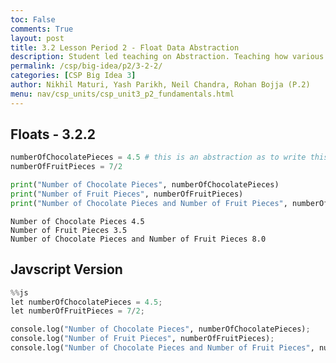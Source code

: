 ```yaml
---
toc: False
comments: True
layout: post
title: 3.2 Lesson Period 2 - Float Data Abstraction
description: Student led teaching on Abstraction. Teaching how various data types can use abstraction for copmutational efficiency.
permalink: /csp/big-idea/p2/3-2-2/
categories: [CSP Big Idea 3]
author: Nikhil Maturi, Yash Parikh, Neil Chandra, Rohan Bojja (P.2)
menu: nav/csp_units/csp_unit3_p2_fundamentals.html
---
```


## Floats - 3.2.2


```python
numberOfChocolatePieces = 4.5 # this is an abstraction as to write this with integers you would have to write 9/2 which adds complexity
numberOfFruitPieces = 7/2

print("Number of Chocolate Pieces", numberOfChocolatePieces)
print("Number of Fruit Pieces", numberOfFruitPieces)
print("Number of Chocolate Pieces and Number of Fruit Pieces", numberOfChocolatePieces + numberOfFruitPieces)
```

    Number of Chocolate Pieces 4.5
    Number of Fruit Pieces 3.5
    Number of Chocolate Pieces and Number of Fruit Pieces 8.0


## Javscript Version


```python
%%js
let numberOfChocolatePieces = 4.5;
let numberOfFruitPieces = 7/2;

console.log("Number of Chocolate Pieces", numberOfChocolatePieces);
console.log("Number of Fruit Pieces", numberOfFruitPieces);
console.log("Number of Chocolate Pieces and Number of Fruit Pieces", numberOfChocolatePieces + numberOfFruitPieces);
```

<div id="output1"></div>

<script>
// JavaScript variables
let numberOfChocolatePieces = 4.5;
let numberOfFruitPieces = 7 / 2;

// Select the output element
let outputElement1 = document.getElementById("output1");

// Display the output
outputElement1.innerHTML += `
  <p>Number of Chocolate Pieces: ${numberOfChocolatePieces}</p>
  <p>Number of Fruit Pieces: ${numberOfFruitPieces}</p>
  <p>Total Pieces (Chocolate + Fruit): ${numberOfChocolatePieces + numberOfFruitPieces}</p>
`;
</script>
